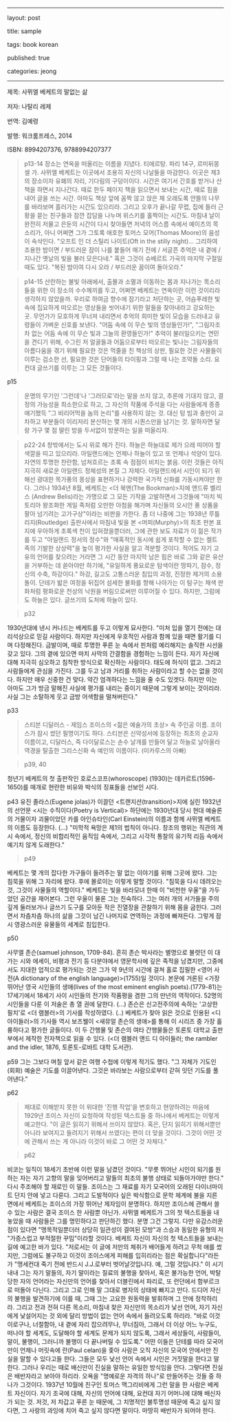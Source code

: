 ﻿---

layout: post

title: sample

tags: book korean

published: true

categories: jeong

---

제목: 사뮈엘 베케트의 말없는 삶

저자: 나탈리 레제

번역: 김예령

발행: 워크룸프레스, 2014

ISBN: 8994207376, 9788994207377



> p13-14 
장소는 연옥을 떠올리는 이름을 지녔다. 티에르탕. 파리 14구, 르미뒤몽셀 가. 사뮈엘 베케트는 이곳에서 조용히 자신의 나날들을 마감한다. 이곳은 제3의 장소이자 유폐의 자리, 기다림의 구덩이이다. 시간은 여기서 간호를 받거나 산책을 하면서 지나간다. 때로 한두 페이지 책을 읽으면서 보내는 시간, 때로 힘을 내어 글을 쓰는 시간. 아마도 책상 앞에 꼼짝 않고 앉은 채 오래도록 안뜰의 나무를 바라보며 흘러가는 시간도 있으리라. 그리고 오후가 끝나갈 무렵, 집에 들러 근황을 묻는 친구들과 잠깐 잡담을 나누며 위스키를 홀짝이는 시간도. 마침내 날이 완전히 저물고 은둔의 시간이 다시 찾아들면 저녁의 어스름 속에서 예이츠의 목소리가, 아니 어쩌면 그가 그토록 애호한 토머스 모어(Thomas Moore)의 음성이 속삭인다. "오프트 인 더 스틸리 나이트(Oft in the stilly night)... 그리하여 조용한 밤이면 / 부드러운 잠이 나를 붙들어 매기 전에 / 서글픈 추억은 내 곁에 / 지나간 옛날의 빛을 불러 모은다네." 혹은 그것이 슈베르트 가곡의 마지막 구절일 때도 있다. "복된 밤이여 다시 오라 / 부드러운 꿈이여 돌아오라."



> p14-15
산란하는 불빛 아래에서, 출몰과 소멸과 이동하는 몸과 지나가는 목소리들을 위한 이 장소의 수수께끼를 두고, 어쩌면 베케트는 연옥이란 이런 것이리라 생각하지 않았을까. 우리로 하여금 향수에 잠기라고 처단하는 곳, 어슴푸레한 빛 속에 집요하게 떠오르는 영상들을 씻어내기 위한 말들을 찾아내라고 강요하는 곳.
무언가가 모호하게 무너져 내리면서 추억의 희미한 빛이 모습을 드러내고 유령들이 가벼운 신호를 보낸다. "어둠 속에 이 무슨 빛의 영상들인가!", "그림자조차 없는 어둠 속에 이 무슨 빛과 그늘의 환영들인가!"
추억이 불러일으키는 연민을 견디기 위해, 수그린 저 얼굴들과 어둠으로부터 떠오르는 빛나는 그림자들의 아름다움을 겪기 위해 필요한 것은 먹줄을 친 책상의 상판, 필요한 것은 사물들이 이루는 검소한 선, 필요한 것은 단어들의 타이핑과 그럴 때 나는 조약돌 소리. 요컨대 글쓰기를 이루는 그 모든 것들이다.

p15
> 운명의 무기인 '그런데'나 '그러므로'라는 말을 쓰지 않고, 추론에 기대지 않고, 결정의 가능성을 최소한으로 하고, 그 자신의 작품에 주석을 다는 사람들에게 종종 얘기했득 "그 비리어먹을 놈의 논리"를 사용하지 않는 것. 대신 텅 빔과 충만이 교차하고 부분들이 이리저리 분산하는 몇 개의 시퀀스만을 남기는 것. 말하자면 달랑 가구 몇 점 딸린 방을 두서없이 방문하는 일을 떠올리자.

> p22-24
창밖에서는 도시 위로 해가 진다. 하늘은 하늘대로 제가 으레 띠어야 할 색깔을 띠고 있으리라. 아일랜드에는 언제나 하늘이 있고 또 언제나 석양이 있다. 자연의 투명한 찬란함, 넘쳐흐르는 초록 속 점점이 비치는 붉음. 이런 것들은 아직 지극히 새로운 아일랜드 정체성의 본질 그 자체다. 아일랜드에서 시인이 되기 위해선 광대한 목가풍의 몽상을 표현하거나 강력한 국가적 신화를 가동시켜야만 한다. 그러나 1934년 8월, 베케트는 <더 북맨(The Bookman)>지에 앤드류 벨리스 (Andrew Belis)라는 가명으로 그 모든 기작을 고발하면서 그것들에 "마치 빅토리아 왕조화한 게일 족처럼 오만한 아첨을 해가며 자신들의 오시안 풍 상품을 팔아 넘기려는 고가구상"이라는 비판을 가한다. 좀 더 나중에 그는 1938년 루틀리지(Routledge) 출판사에서 마침내 빛을 본 <머피(Murphy)>의 최초 판본 표지에 우아하게 초록색 천이 입혀졌을뿐더러, 그에 관한 보도 자료가 이 젊은 작가를 두고 "아일랜드 정서의 정수"와 "매혹적인 동시에 쉽게 포착할 수 없는 켈트 족의 기발한 상상력"을 높이 평가한 사실을 알고 격분할 것이다. 적어도 자기 고유의 언어를 찾으려는 거라면 그 시간 동안 마지막 남은 힘은 바로 그와 같은 유산을 거부하는 데 쏟아야만 하기에, "유일하게 풍요로운 탐색이란 땅파기, 잠수, 정신의 수축, 하강이다." 하강, 길고도 고통스러운 침입의 과정, 진정한 제거의 소용돌이. 단테가 밟은 여정을 뒤집어 섬세한 불화를 향해 나아가는 이 탐구는 채색 판화처럼 평화로운 천상의 낙원을 버림으로써만 이루어질 수 있다.
하지만, 그럼에도 하늘은 있다. 글쓰기의 도처에 하늘이 있다. 



> p32

1930년대에 낸시 커나드는 베케트를 두고 이렇게 묘사한다. "미처 입을 열기 전에는 대리석상으로 믿길 사람이다. 하지만 자신에게 우호적인 사람과 함께 있을 때면 활기를 디며 다정해진다. 금발이며, 때로 투명한 푸른 눈 속에서 핀처럼 예리해지는 솔직한 시선을 갖고 있다. 그의 곁에 있으면 마치 사막의 간결함을 경험하는 느낌이 든다. 자기 자신에 대해 지극히 심오하고 침착한 방식으로 확신하는 사람이다. 태도에 허식이 없고. 그리고 사람들에게 관심을 가진다. 그를 두고 남과 거리를 취하는 사람이라고 할 수는 없을 것이다. 하지만 매우 신중한 건 맞다. 약간 엄격하다는 느낌을 줄 수도 있겟다. 하지만 이는 아마도 그가 방금 말해진 사실에 평가를 내리는 중이기 때문에 그렇게 보이는 것이리라. 사실 그는 소탈하게 웃고 금방 어색함을 떨쳐버린다."

p33
> 스티븐 디달러스 - 제임스 조이스의 <젊은 예술가의 초상> 속 주인공 이름. 조이스가 잠시 썼던 필명이기도 하다. 스티븐은 신약성서에 등장하는 최초의 순교자 이름이고, 디달러스, 즉 다이달로스는 손수 날개를 만들어 달고 하늘로 날아올라 역경을 탈출한 그리스신화 속 예인의 이름이다. (이카루스의 아빠)
 


> p39, 40

청년기 베케트의 첫 출판작인 호로스코프(whoroscope) (1930)는 데카르트(1596-1650)를 매개로 현란한 비유와 박식의 징표들을 선보인 시다. 

> 

p43
유진 졸라스(Eugene jolas)가 이끌던 <트랜지션(transition)>지에 실린 1932년의 선언문 <시는 수직이다(Poetry is Vertical)> 하단에는 1930년대 당시 현대 예술론의 거물이자 괴물이었던 카를 아인슈타인(Carl Einstein)의 이름과 함께 사뮈엘 베케트의 이름도 등장한다. 
(...)  "미학적 욕망은 제1의 법칙이 아니다. 창조의 행위는 직관의 계시 속에서, 정신의 비합리적인 움직임 속에서, 그리고 시각적 통찰의 유기적 리듬 속에서 예기치 않게 도래한다."



> p49

베케트는 몇 개의 잡다한 가구들이 들려주는 말 없는 이야기를 위해 그곳에 왔다. 그는 침묵을 위해 그 자리에 왔다. 후에 몰로이는 이렇게 말할 것이다. "침묵을 다시 데려오는 것, 그것이 사물들의 역할이다." 베케트는 빛을 바라모녀 한때 이 "비천한 우울"을 가두었던 공간을 재어본다. 그런 우울이 물론 그는 친숙하다. 그는 여러 개의 서가들을 주의 깊게 둘러보거나 글쓰기 도구를 모아둔 작은 진열장을 관찰하기 위해 몸을 굽힌다. 그러면서 차츰차츰 하나의 삶을 그것이 남긴 나머지로 연역하는 과정에 빠져든다. 그렇게 잠시 영광스러운 유물들의 세계로 침입한다.


> 
p50

사무엘 존슨(samuel johnson, 1709-84). 흔히 존슨 박사라는 별명으로 불렷던 이 대가는 시와 에세이, 비평과 전기 등 다분야에서 영문학사에 깊은 족적을 남겼지만, 그중에서도 지대한 업적으로 평가되는 것은 그가 약 9년의 시간에 걸쳐 홀로 집필한 <영어 사전(A dictionary of the english language)>(1755)일 것이다. 본문에 거론된 <가장 뛰어난 영국 시인들의 생애(lives of the most eminent english poets).(1779-81)는 17세기에서 18세기 사이 시인들의 전기와 작품평을 겸한 그의 만년의 역작이다. 52명의 시인들을 다룬 이 저술은 총 열 권에 달한다. (...) 존슨은 신고전주의에 속하는 '고상한 필치'로 <더 램블러>의 기사를 작성하였다. (..) 베케트가 찾아 읽은 것으로 인용된 <디 아이들러>의 기사들 역시 보즈웰이 <새뮤얼 존슨의 생애>를 통해 이 시리즈 중 가장 훌륭하다고 평가한 글들이다. 이 두 간행물 및 존슨의 여타 간행물들은 토론토 대학교 출판부에서 제작한 전자책으로 읽을 수 있다. (<더 램블러 앤드 디 아이들러; the rambler and the idler, 1876, 토론토-로바트 대학 도서관).

> 

p59
그는 그보다 며칠 앞서 같은 여행 수첩에 이렇게 적기도 했다. "그 자체가 기도인 (회화) 예술은 기도를 이끌어낸다. 그것은 바라보는 사람으로부터 갇혀 잇던 기도를 풀어낸다."

p62
> 제대로 이해받지 못한 이 위대한 '진행 작업'을 변호하고 현양하려는 마음에 1929년 조이스 자신이 요청하여 작성된 텍스트들 중 하나에서 베케트는 이렇게 예고한다. "이 글은 읽히기 위해서 쓰이지 않았다. 혹은, 단지 읽히기 위해서뿐만 아니라 보여지고 들려지기 위해서 쓰였다는 편이 더 맞을 것이다. 그것이 어떤 것에 관해서 쓰는 게 아니라 이것이 바로 그 어떤 것 자체다."



> p62

비코는 일직이 18세기 초반에 이런 말을 남겼던 것이다. "무릇 뛰어난 시인이 되기를 원하는 자는 자기 고향의 말을 잊어버리고 말들의 최초의 불행 상태로 되돌아가야만 한다." 다시 주조해야 할 재로인 이 말들. 조이스는 그 재료를 자기 모국어의 오래된 다이너마이트 단지 안에 넣고 다룬다. 그리고 도발적이다 싶은 박식함으로 문학 체계에 불을 지른 면에서 베케트는 조이스의 가장 뛰어난 제자임이 분명하다. 하지만 조이스에 관해서 쓸 수 있는 사람은 결국 조이스 한 사람뿐 아닌가. 사뮈엘 베케트가 그의 첫 텍스트들을 내놓았을 때 사람들은 그를 명민하다고 판단하긴 했다. 분명 그건 그렇지. 다만 유감스러운 점이 있다면 "맹목적일뿐더러 상당히 일관성이 결여된 모방"과 스승과 동일한 유형의 저 "가증스럽고 부적절한 꾸밈"이라할 것이다. 베케트 자신이 자신의 첫 텍스트들을 보내는 길에 예고한 바가 있다. "저로서는 이 글에 저만의 체취가 배어들게 하려고 무척 애를 썼지만, 그럼에도 불구하고 이것이 조이스에게 피해를 입히리라는 점은 확실합니다"라든가 "맹세컨대 죽기 전에 반드시 J.J.로부터 벗어날것입니다. 예, 그럴 것입니다." 이 시기 내내 그는 자기 말들의, 자기 말이라는 질료의 불행을 찾아서, 혹은 불가능한 언어, 박탈당한 자의 언어라는 자신만의 언어를 찾아서 더블린에서 파리로, 또 런던에서 함부르크로 떠돌아 다닌다. 그리고 그로 인해 말 그대로 병자의 상태에 빠지고 만다. 드디어 자신의 불행을 발견하기에 이를 때, 그때 그는 고요한 원동력을 발휘하며 그 안에 정착하리라. 그리고 전과 전혀 다른 목소리, 마침내 찾은 자신만의 목소리가 낯선 언어, 자기 자신에게 낯설어지는 것 외에 달리 방법이 없는 언어 속에서 들려오도록 하리라. "바로 이것이로구나, 너절함아, 내 곁에 자리 잡으려무나, 무너짐아, 그래서 더 이상 어느 누구도, 떠나야 할 세계도, 도달해야 할 세계도 문제가 되지 않도록, 그래서 세상들이, 사람들이, 말이, 불행이, 그러니까 불행이 다 끝나버릴 수 있도록." 어떤 이들은 단테를 따라 모국어만이 언제나 머릿속에 란(Paul celan)을 좇아 사람은 오직 자신의 모국어 안에서만 진실을 말할 수 있다고들 한다. 그들은 모두 낯선 언어 속에서 시인은 거짓말을 한다고 말한다. 그러나 우리는 때로 배신만이 진실을 말하는 유일한 방식임을 안다. 그렇다면 진실은 배반자라고 보아야 하리라. 오욕을 "명예로운 자격의 하나"로 만들어주는 것들 중 하나가 그것이다. 1937년 10월에 친구인 토머스 맥그리비에게 그런 말을 한 사람은 베케트 자신이다. 자기 조국에 대해, 자신의 언어에 대해, 요컨대 자기 어머니에 대해 배신자가 되는 것. 저것, 저 차갑고 푸른 눈 때문에, 그 치명적인 불투명성 때문에 죽고 싶지 않다면, 그 사랑의 과잉에 치어 죽고 싶지 않다면 말이다. 마땅히 배반자가 되어야 한다.
